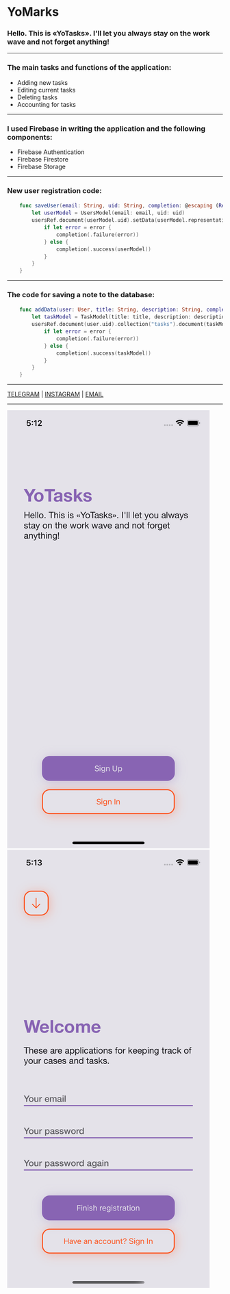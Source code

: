 # YoMarks
### Hello. This is «YoTasks». I'll let you always stay on the work wave and not forget anything!
---
### The main tasks and functions of the application:
* Adding new tasks
* Editing current tasks
* Deleting tasks
* Accounting for tasks
---
### I used Firebase in writing the application and the following components:
* Firebase Authentication
* Firebase Firestore
* Firebase Storage
---
###  New user registration code:
```swift
    func saveUser(email: String, uid: String, completion: @escaping (Result<UsersModel, Error>) -> Void) {
        let userModel = UsersModel(email: email, uid: uid)
        usersRef.document(userModel.uid).setData(userModel.representation) { error in
            if let error = error {
                completion(.failure(error))
            } else {
                completion(.success(userModel))
            }
        }
    }
```
---
### The code for saving a note to the database:
```swift
    func addData(user: User, title: String, description: String, completion: @escaping (Result<TaskModel, Error>) -> Void) {
        let taskModel = TaskModel(title: title, description: description, id: UUID().uuidString)
        usersRef.document(user.uid).collection("tasks").document(taskModel.id).setData(taskModel.representation) { error in
            if let error = error {
                completion(.failure(error))
            } else {
                completion(.success(taskModel))
            }
        }
    }
```
---
[TELEGRAM](https://t.me/prilezhnyj) | [INSTAGRAM](https://instagram.com/prilezhnyj) | [EMAIL](dev.botalov@gmail.com)

---
![](https://github.com/prilezhnyj/YoMarks/blob/main/YoMarks/Resources/Assets.xcassets/Screenshot/Auth.imageset/Simulator%20Screen%20Shot%20-%20iPhone%2013%20-%202022-08-23%20at%2017.12.53.png) ![](https://github.com/prilezhnyj/YoMarks/blob/main/YoMarks/Resources/Assets.xcassets/Screenshot/SignUp.imageset/Simulator%20Screen%20Shot%20-%20iPhone%2013%20-%202022-08-23%20at%2017.13.01.png)

